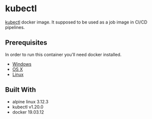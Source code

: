 # kubectl 
[kubectl](https://kubernetes.io/docs/reference/kubectl/kubectl/) docker image. It supposed to be used 
as a job image in CI/CD pipelines.

## Prerequisites

In order to run this container you'll need docker installed.

* [Windows](https://docs.docker.com/docker-for-windows/install/)
* [OS X](https://docs.docker.com/docker-for-mac/install/)
* [Linux](https://docs.docker.com/engine/install/)

## Built With

* alpine linux 3.12.3
* kubectl v1.20.0
* docker 19.03.12
